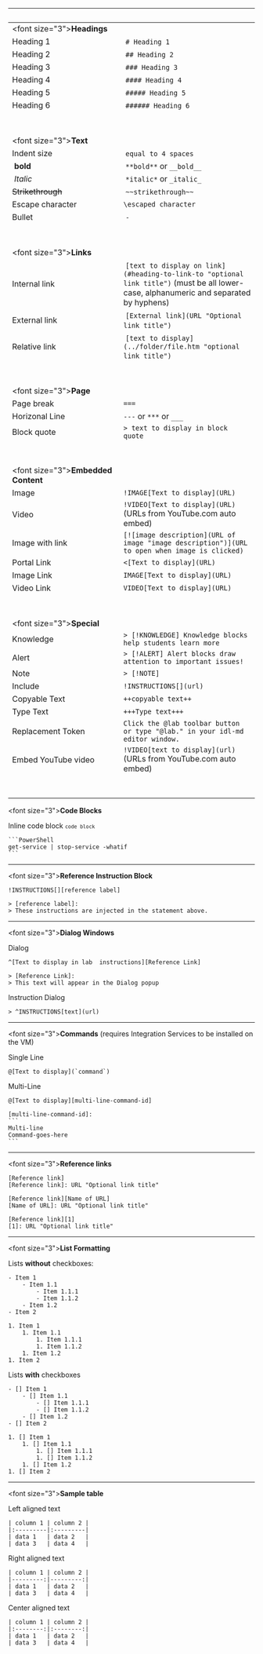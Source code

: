 |                   |                                          |
| ------------------| ---------------------------------------- |
|<font size="3">**Headings**</font> | |
| Heading 1 | `# Heading 1` |
| Heading 2 | `## Heading 2` |
| Heading 3 | `### Heading 3` |
| Heading 4 | `#### Heading 4` |
| Heading 5 | `##### Heading 5` |
| Heading 6 | `###### Heading 6` | 
|<BR>                                      | |
|<font size="3">**Text**</font>| |
| Indent size | `equal to 4 spaces` |
| **bold** | `**bold**` or `__bold__` |
| *Italic* | `*italic*` or `_italic_` |
| ~~Strikethrough~~ | `~~strikethrough~~` |
| Escape character | `\escaped character` |
| Bullet | `-` |
|<BR>                                      | |
|<font size="3">**Links**</font>| |
| Internal link | `[text to display on link](#heading-to-link-to "optional link title")` (must be all lower-case, alphanumeric and separated by hyphens) |
| External link | `[External link](URL "Optional link title")` |
| Relative link | `[text to display](../folder/file.htm "optional link title")` | 
|<BR> | |
|<font size="3">**Page**</font>    |                                          |
| Page break        | `===`                                    |
| Horizonal Line    | `---` or `***` or `___`                  |
| Block quote       | `> text to display in block quote`       |
|<BR> | |
|<font size="3">**Embedded Content**</font>|                                          |
| Image             | `!IMAGE[Text to display](URL)`                               |
| Video             | `!VIDEO[Text to display](URL)` (URLs from YouTube.com auto embed)          |
| Image with link   | `[![image description](URL of image "image description")](URL to open when image is clicked)`    |
| Portal Link       |  `<[Text to display](URL)`     | 
| Image Link        |  `IMAGE[Text to display](URL)`| 
| Video Link        |  `VIDEO[Text to display](URL)`| 
|<BR> | |
 |<font size="3">**Special**</font>|                                          |
| Knowledge         | `> [!KNOWLEDGE] Knowledge blocks help students learn more` |
| Alert             | `> [!ALERT] Alert blocks draw attention to important issues!` |
| Note              | `> [!NOTE]`                              |
| Include           | `!INSTRUCTIONS[](url)`                |
| Copyable Text     | `++copyable text++`                      |
| Type Text         | `+++Type text+++`                      |
| Replacement Token | `Click the @lab toolbar button or type "@lab." in your idl-md editor window.` |
| Embed YouTube video | `!VIDEO[text to display](url)` (URLs from YouTube.com auto embed)               |
|<BR> | |
 
<font size="3">**Code Blocks**</font>

Inline code block  <code>`code block`</code>   

~~~Fenced_code_block
```PowerShell
get-service | stop-service -whatif
```
~~~
---
<font size="3">**Reference Instruction Block**</font>
 
<!-- The following code block _must_ be indented instead of wrapped in ~~~ to prevent
     our preprocessor from preprocessing the code. Do not change this formatting. -->
     
<pre><code title="Copy to clipboard" class="prettyprint prettyprinted" style="">&#33;INSTRUCTIONS[][reference label]<span class="pln">

</span><span class="pun">&gt; [reference label]:</span><span class="pln">
</span><span class="pun">&gt; These instructions are injected in the statement above.</span></code></pre>


 
---
<font size="3">**Dialog Windows**</font>

Dialog
```
^[Text to display in lab  instructions][Reference Link]

> [Reference Link]:
> This text will appear in the Dialog popup
```

Instruction Dialog

```
> ^INSTRUCTIONS[text](url)
```

---
<font size="3">**Commands** (requires Integration Services to be installed on the VM)</font>

Single Line

~~~
@[Text to display](`command`)
~~~

Multi-Line

<!-- The following code block _must_ be indented instead of wrapped in ~~~ to prevent
     our preprocessor from preprocessing the code. Do not change this formatting. -->

    @[Text to display][multi-line-command-id]

    [multi-line-command-id]:
    ```
    Multi-line
    Command-goes-here
    ```

---
<font size="3">**Reference links**</font>

```Text_lookup
[Reference link]
[Reference link]: URL "Optional link title"
```
```Label_lookup
[Reference link][Name of URL]
[Name of URL]: URL "Optional link title"
```
```Footnote_style
[Reference link][1]
[1]: URL "Optional link title"
```
---
<font size="3">**List Formatting**</font>

Lists **without** checkboxes:       
```Unordered_List
- Item 1
    - Item 1.1
        - Item 1.1.1
        - Item 1.1.2
    - Item 1.2
- Item 2
```
```Ordered_List
1. Item 1
    1. Item 1.1
        1. Item 1.1.1
        1. Item 1.1.2
    1. Item 1.2
1. Item 2
```

Lists **with** checkboxes

```Unordered_List
- [] Item 1
    - [] Item 1.1
        - [] Item 1.1.1
        - [] Item 1.1.2
    - [] Item 1.2
- [] Item 2
```

```Ordered_List
1. [] Item 1
    1. [] Item 1.1
        1. [] Item 1.1.1
        1. [] Item 1.1.2
    1. [] Item 1.2
1. [] Item 2
```

---
<font size="3">**Sample table**</font>

Left aligned text
```
| column 1 | column 2 |
|:---------|:---------|
| data 1   | data 2   |
| data 3   | data 4   |
```

Right aligned text
```
| column 1 | column 2 |
|---------:|---------:|
| data 1   | data 2   |
| data 3   | data 4   |
```

Center aligned text
```
| column 1 | column 2 |
|:--------:|:--------:|
| data 1   | data 2   |
| data 3   | data 4   |
```

